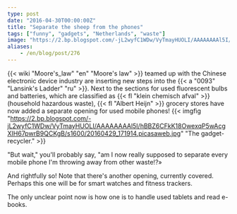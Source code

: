 ```yaml
---
type: post
date: "2016-04-30T00:00:00Z"
title: "Separate the sheep from the phones"
tags: ["funny", "gadgets", "Netherlands", "waste"]
image: "https://2.bp.blogspot.com/-jL2wyfC1WDw/VyTmayHUOLI/AAAAAAAAl5I/hBBZ6CFkK18OwexqP5wAcgXIH67pwrB9QCKgB/s1600/20160429_171914.picasaweb.jpg"
aliases:
    - /en/blog/post/276
---
```


{{< wiki "Moore's_law" "en" "Moore's law" >}} teamed up with the Chinese electronic device industry are inserting new steps into the {{< a "0093" "Lansink's Ladder" "ru" >}}. Next to the sections for used fluorescent bulbs and batteries, which are classified as {{< fl "klein chemisch afval" >}} (household hazardous waste), {{< fl "Albert Heijn" >}} grocery stores have now added a separate opening for used mobile phones!
{{< imgfig "https://2.bp.blogspot.com/-jL2wyfC1WDw/VyTmayHUOLI/AAAAAAAAl5I/hBBZ6CFkK18OwexqP5wAcgXIH67pwrB9QCKgB/s1600/20160429_171914.picasaweb.jpg" "The gadget-recycler." >}}

<!--more-->

"But wait," you'll probably say, "am I now really supposed to separate every mobile phone I'm throwing away from other waste!?»

And rightfully so! Note that there's another opening, currently covered. Perhaps this one will be for smart watches and fitness trackers.

The only unclear point now is how one is to handle used tablets and read e-books.
